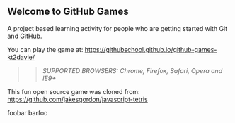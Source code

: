 ## Welcome to GitHub Games

A project based learning activity for people who are getting started with Git and GitHub.

You can play the game at: https://githubschool.github.io/github-games-kt2davie/

>> _*SUPPORTED BROWSERS*: Chrome, Firefox, Safari, Opera and IE9+_

This fun open source game was cloned from: https://github.com/jakesgordon/javascript-tetris

foobar
barfoo
